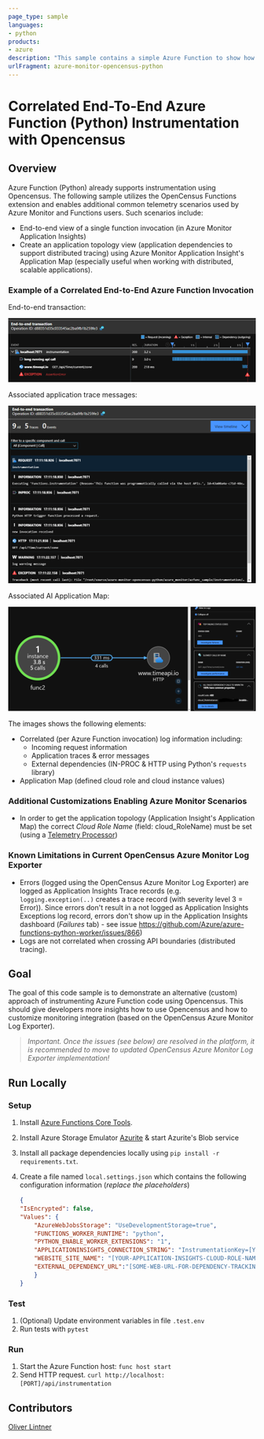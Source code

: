 ```yaml
---
page_type: sample
languages:
- python
products:
- azure
description: "This sample contains a simple Azure Function to show how you can send correlated application log information as well as information of external dependencies to Azure Monitor (Application Insights)."
urlFragment: azure-monitor-opencensus-python
---
```


# Correlated End-To-End Azure Function (Python) Instrumentation with Opencensus 

## Overview

Azure Function (Python) already supports instrumentation using Opencensus. The following sample utilizes the OpenCensus Functions extension and enables additional common telemetry scenarios used by Azure Monitor and Functions users. Such scenarios include:
- End-to-end view of a single function invocation (in Azure Monitor Application Insights)
- Create an application topology view (application dependencies to support distributed tracing) using Azure Monitor Application Insight's Application Map (especially useful when working with distributed, scalable applications). 

### Example of a Correlated End-to-End Azure Function Invocation

End-to-end transaction:

![AI Correlated end2end function invocation](./docs/assets/01-ai-correlated-invocation.PNG)

Associated application trace messages:

![AI Application trace messages](./docs/assets/02-ai-correlated-invocation.PNG)

Associated AI Application Map:

![AI Application Map](./docs/assets/03-ai-application-map.PNG)

The images shows the following elements:

- Correlated (per Azure Function invocation) log information including:
    - Incoming request information
    - Application traces & error messages
    - External dependencies (IN-PROC & HTTP using Python's `requests` library)
- Application Map (defined cloud role and cloud instance values)

### Additional Customizations Enabling Azure Monitor Scenarios

- In order to get the application topology (Application Insight's Application Map) the correct *Cloud Role Name* (field: cloud_RoleName) must be set (using a [Telemetry Processor](https://docs.microsoft.com/en-us/azure/azure-monitor/app/api-filtering-sampling#opencensus-python-telemetry-processors))

### Known Limitations in Current OpenCensus Azure Monitor Log Exporter

- Errors (logged using the OpenCensus Azure Monitor Log Exporter) are logged as Application Insights Trace records (e.g. `logging.exception(..)` creates a trace record (with severity level 3 = Error)). Since errors don't result in a not logged as Application Insights Exceptions log record, errors don't show up in the Application Insights dashboard (*Failures* tab) - see issue <https://github.com/Azure/azure-functions-python-worker/issues/866>)
- Logs are not correlated when crossing API boundaries (distributed tracing).

## Goal 

The goal of this code sample is to demonstrate an alternative (custom) approach of instrumenting Azure Function code using Opencensus. This should give developers more insights how to use Opencensus and how to customize monitoring integration (based on the OpenCensus Azure Monitor Log Exporter).

> *Important. Once the issues (see below) are resolved in the platform, it is recommended to move to updated OpenCensus Azure Monitor Log Exporter implementation!* 

## Run Locally

### Setup

1. Install [Azure Functions Core Tools](https://docs.microsoft.com/en-us/azure/azure-functions/functions-run-local?tabs=linux%2Ccsharp%2Cbash).
1. Install Azure Storage Emulator [Azurite](https://docs.microsoft.com/en-us/azure/storage/common/storage-use-azurite) & start Azurite's Blob service 
1. Install all package dependencies locally using `pip install -r requirements.txt`.
1. Create a file named `local.settings.json` which contains the following configuration information (*replace the placeholders*)

    ```json
    {
    "IsEncrypted": false,
    "Values": {
        "AzureWebJobsStorage": "UseDevelopmentStorage=true",
        "FUNCTIONS_WORKER_RUNTIME": "python",
        "PYTHON_ENABLE_WORKER_EXTENSIONS": "1",
        "APPLICATIONINSIGHTS_CONNECTION_STRING": "InstrumentationKey=[YOUR-APPLICATION-INSIGHTS-KEY]",
        "WEBSITE_SITE_NAME": "[YOUR-APPLICATION-INSIGHTS-CLOUD-ROLE-NAME e.g. MyFunction]",
        "EXTERNAL_DEPENDENCY_URL":"[SOME-WEB-URL-FOR-DEPENDENCY-TRACKING e.g. https://www.bing.com]"
        }
    }
    ```

### Test

1. (Optional) Update environment variables in file `.test.env`
1. Run tests with `pytest`

### Run

1. Start the Azure Function host: `func host start`
1. Send HTTP request. `curl http://localhost:[PORT]/api/instrumentation`

## Contributors
[Oliver Lintner](https://github.com/se02035)  